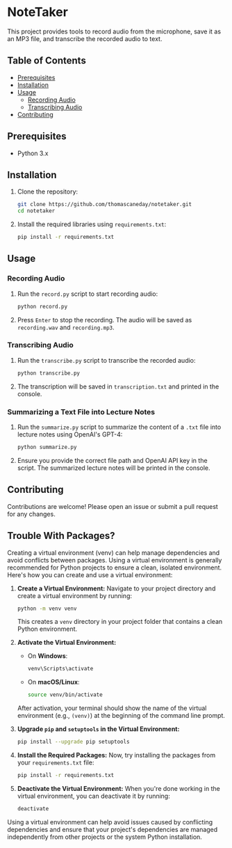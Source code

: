 # NoteTaker

This project provides tools to record audio from the microphone, save it as an MP3 file, and transcribe the recorded audio to text.

## Table of Contents

- [Prerequisites](#prerequisites)
- [Installation](#installation)
- [Usage](#usage)
  - [Recording Audio](#recording-audio)
  - [Transcribing Audio](#transcribing-audio)
- [Contributing](#contributing)

## Prerequisites

- Python 3.x

## Installation

1. Clone the repository:

    ```sh
    git clone https://github.com/thomascaneday/notetaker.git
    cd notetaker
    ```

2. Install the required libraries using `requirements.txt`:

    ```sh
    pip install -r requirements.txt
    ```

## Usage

### Recording Audio

1. Run the `record.py` script to start recording audio:

    ```sh
    python record.py
    ```

2. Press `Enter` to stop the recording. The audio will be saved as `recording.wav` and `recording.mp3`.

### Transcribing Audio

1. Run the `transcribe.py` script to transcribe the recorded audio:

    ```sh
    python transcribe.py
    ```

2. The transcription will be saved in `transcription.txt` and printed in the console.

### Summarizing a Text File into Lecture Notes

1. Run the `summarize.py` script to summarize the content of a `.txt` file into lecture notes using OpenAI's GPT-4:

    ```sh
    python summarize.py
    ```

2. Ensure you provide the correct file path and OpenAI API key in the script. The summarized lecture notes will be printed in the console.

## Contributing

Contributions are welcome! Please open an issue or submit a pull request for any changes.

## Trouble With Packages?
Creating a virtual environment (venv) can help manage dependencies and avoid conflicts between packages. Using a virtual environment is generally recommended for Python projects to ensure a clean, isolated environment. Here's how you can create and use a virtual environment:

1. **Create a Virtual Environment:**
   Navigate to your project directory and create a virtual environment by running:
   ```bash
   python -m venv venv
   ```
   This creates a `venv` directory in your project folder that contains a clean Python environment.

2. **Activate the Virtual Environment:**
   - On **Windows**:
     ```bash
     venv\Scripts\activate
     ```
   - On **macOS/Linux**:
     ```bash
     source venv/bin/activate
     ```

   After activation, your terminal should show the name of the virtual environment (e.g., `(venv)`) at the beginning of the command line prompt.

3. **Upgrade `pip` and `setuptools` in the Virtual Environment:**
   ```bash
   pip install --upgrade pip setuptools
   ```

4. **Install the Required Packages:**
   Now, try installing the packages from your `requirements.txt` file:
   ```bash
   pip install -r requirements.txt
   ```

5. **Deactivate the Virtual Environment:**
   When you're done working in the virtual environment, you can deactivate it by running:
   ```bash
   deactivate
   ```

Using a virtual environment can help avoid issues caused by conflicting dependencies and ensure that your project's dependencies are managed independently from other projects or the system Python installation.
